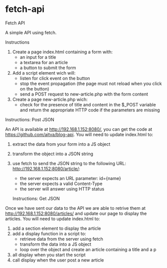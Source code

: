 # fetch-api
Fetch API

A simple API using fetch.

Instructions

1. Create a page index.html containing a form with:
    - an input for a title
    - a textarea for an article
    - a button to submit the form
2. Add a script element wich will:
    - listen for click event on the button
    - stop the event propagation (the page must not reload when you click on the button)
    - send a POST request to new-article.php with the form content
3. Create a page new-article.php wich:
    - check for the presence of title and content in the $_POST variable and return the appropriate HTTP code if the parameters are missing

Instructions: Post JSON

An API is available at http://192.168.1.152:8080/, you can get the code at https://github.com/aitva/blog-api. You will need to update index.html to:

1. extract the data from your form into a JS object
2. transform the object into a JSON string
3. use fetch to send the JSON string to the following URL: http://192.168.1.152:8080/article/:
    - the server expects an URL parameter: id={name}
    - the server expects a valid Content-Type
    - the server will answer using HTTP status

    Instructions: Get JSON

Once we have sent our data to the API we are able to retrive them at http://192.168.1.152:8080/articles/ and update our page to display the articles. You will need to update index.html to:

1. add a section element to display the article
2. add a display function in a script to:
    - retrieve data from the server using fetch
    - transform the data into a JS object
    - loop over the object and create an article containing a title and a p
3. all display when you start the script
4. call display when the user post a new article
